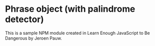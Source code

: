 # Phrase object (with palindrome detector)
This is a sample NPM module created in Learn Enough JavaScript to Be Dangerous by Jeroen Pauw.
